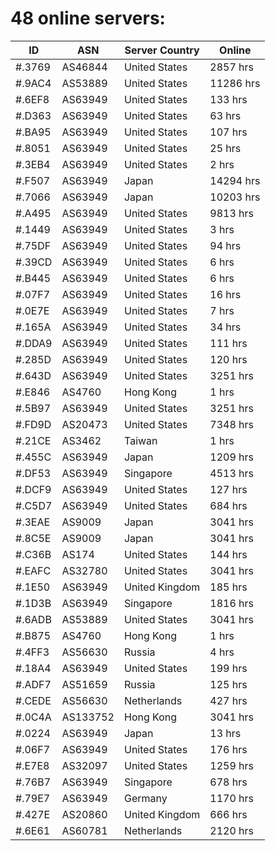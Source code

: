 # 48 online servers:

| ID | ASN | Server Country | Online |
| ------ | ------ | ------ | ------ |
| #.3769 | AS46844 | United States | 2857 hrs |
| #.9AC4 | AS53889 | United States | 11286 hrs |
| #.6EF8 | AS63949 | United States | 133 hrs |
| #.D363 | AS63949 | United States | 63 hrs |
| #.BA95 | AS63949 | United States | 107 hrs |
| #.8051 | AS63949 | United States | 25 hrs |
| #.3EB4 | AS63949 | United States | 2 hrs |
| #.F507 | AS63949 | Japan | 14294 hrs |
| #.7066 | AS63949 | Japan | 10203 hrs |
| #.A495 | AS63949 | United States | 9813 hrs |
| #.1449 | AS63949 | United States | 3 hrs |
| #.75DF | AS63949 | United States | 94 hrs |
| #.39CD | AS63949 | United States | 6 hrs |
| #.B445 | AS63949 | United States | 6 hrs |
| #.07F7 | AS63949 | United States | 16 hrs |
| #.0E7E | AS63949 | United States | 7 hrs |
| #.165A | AS63949 | United States | 34 hrs |
| #.DDA9 | AS63949 | United States | 111 hrs |
| #.285D | AS63949 | United States | 120 hrs |
| #.643D | AS63949 | United States | 3251 hrs |
| #.E846 | AS4760 | Hong Kong | 1 hrs |
| #.5B97 | AS63949 | United States | 3251 hrs |
| #.FD9D | AS20473 | United States | 7348 hrs |
| #.21CE | AS3462 | Taiwan | 1 hrs |
| #.455C | AS63949 | Japan | 1209 hrs |
| #.DF53 | AS63949 | Singapore | 4513 hrs |
| #.DCF9 | AS63949 | United States | 127 hrs |
| #.C5D7 | AS63949 | United States | 684 hrs |
| #.3EAE | AS9009 | Japan | 3041 hrs |
| #.8C5E | AS9009 | Japan | 3041 hrs |
| #.C36B | AS174 | United States | 144 hrs |
| #.EAFC | AS32780 | United States | 3041 hrs |
| #.1E50 | AS63949 | United Kingdom | 185 hrs |
| #.1D3B | AS63949 | Singapore | 1816 hrs |
| #.6ADB | AS53889 | United States | 3041 hrs |
| #.B875 | AS4760 | Hong Kong | 1 hrs |
| #.4FF3 | AS56630 | Russia | 4 hrs |
| #.18A4 | AS63949 | United States | 199 hrs |
| #.ADF7 | AS51659 | Russia | 125 hrs |
| #.CEDE | AS56630 | Netherlands | 427 hrs |
| #.0C4A | AS133752 | Hong Kong | 3041 hrs |
| #.0224 | AS63949 | Japan | 13 hrs |
| #.06F7 | AS63949 | United States | 176 hrs |
| #.E7E8 | AS32097 | United States | 1259 hrs |
| #.76B7 | AS63949 | Singapore | 678 hrs |
| #.79E7 | AS63949 | Germany | 1170 hrs |
| #.427E | AS20860 | United Kingdom | 666 hrs |
| #.6E61 | AS60781 | Netherlands | 2120 hrs |

